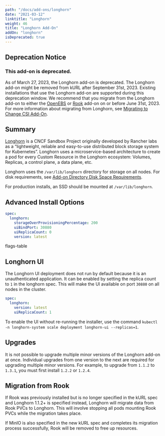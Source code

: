 ```yaml
---
path: "/docs/add-ons/longhorn"
date: "2021-03-12"
linktitle: "Longhorn"
weight: 46
title: "Longhorn Add-On"
addOn: "longhorn"
isDeprecated: true
---
```


## Deprecation Notice

### This add-on is deprecated.

As of March 27, 2023, the Longhorn add-on is deprecated. The Longhorn add-on might be removed from kURL after September 31st, 2023. Existing installations that use the Longhorn add-on are supported during this deprecation window. We recommend that you migrate from the Longhorn add-on to either the [OpenEBS](https://kurl.sh/docs/add-ons/openebs) or [Rook](https://kurl.sh/docs/add-ons/rook) add-on on or before June 31st, 2023. For more information about migrating from Longhorn, see [Migrating to Change CSI Add-On](https://kurl.sh/docs/install-with-kurl/migrating-csi).


## Summary

[Longhorn](https://longhorn.io/) is a CNCF Sandbox Project originally developed by Rancher labs as a “lightweight, reliable and easy-to-use distributed block storage system for Kubernetes”. Longhorn uses a microservice-based architecture to create a pod for every Custom Resource in the Longhorn ecosystem: Volumes, Replicas, a control plane, a data plane, etc.

Longhorn uses the `/var/lib/longhorn` directory for storage on all nodes. For disk requirements, see [Add-on Directory Disk Space Requirements](/docs/install-with-kurl/system-requirements/#add-on-directory-disk-space-requirements).

For production installs, an SSD should be mounted at `/var/lib/longhorn`.

## Advanced Install Options

```yaml
spec:
  longhorn:
    storageOverProvisioningPercentage: 200
    uiBindPort: 30880
    uiReplicaCount: 0
    version: latest
```

flags-table

## Longhorn UI

The Longhorn UI deployment does not run by default because it is an unauthenticated application.
It can be enabled by setting the replica count to `1` in the longhorn spec.
This will make the UI available on port `30880` on all nodes in the cluster.

```yaml
spec:
  longhorn:
    version: latest
    uiReplicaCount: 1
```

To enable the UI without re-running the installer, use the command `kubectl -n longhorn-system scale deployment longhorn-ui --replicas=1`.

## Upgrades

It is not possible to upgrade multiple minor versions of the Longhorn add-on at once.
Individual upgrades from one version to the next are required for upgrading multiple minor versions.
For example, to upgrade from `1.1.2` to `1.3.1`, you must first install `1.2.2` or `1.2.4`.

## Migration from Rook

If Rook was previously installed but is no longer specified in the kURL spec and Longhorn 1.1.2+ is specified instead, Longhorn will migrate data from Rook PVCs to Longhorn.
This will involve stopping all pods mounting Rook PVCs while the migration takes place.

If MinIO is also specified in the new kURL spec and completes its migration process successfully, Rook will be removed to free up resources.
